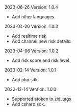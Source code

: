 2023-06-26 Version: 1.0.4
- Add other languages.

2023-04-20 Version: 1.0.3
- Add realtime risk.
- Add channel new risk details.

2023-04-06 Version: 1.0.2
- Add risk score and risk level.

2023-02-14 Version: 1.0.1
- Add php sdk.

2022-12-14 Version: 1.0.0
- Supported atoken to zid_tags.
- Add csharp sdk.

